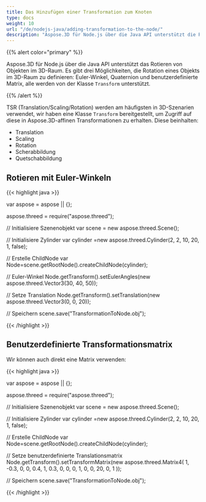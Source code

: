 ```yaml
---
title: Das Hinzufügen einer Transformation zum Knoten
type: docs
weight: 10
url: "/de/nodejs-java/adding-transformation-to-the-node/"
description: "Aspose.3D für Node.js über die Java API unterstützt die Rotation von Objekten im 3D-Raum. Es gibt drei Möglichkeiten, die Rotation eines Objekts im 3D-Raum zu definieren: Euler-Winkel, Quaternion und benutzerdefinierte Matrix, alle werden von der Klasse Transform unterstützt."
---
```


{{% alert color="primary" %}}

Aspose.3D für Node.js über die Java API unterstützt das Rotieren von Objekten im 3D-Raum. Es gibt drei Möglichkeiten, die Rotation eines Objekts im 3D-Raum zu definieren: Euler-Winkel, Quaternion und benutzerdefinierte Matrix, alle werden von der Klasse `Transform` unterstützt.

{{% /alert %}}

TSR (Translation/Scaling/Rotation) werden am häufigsten in 3D-Szenarien verwendet, wir haben eine Klasse `Transform` bereitgestellt, um Zugriff auf diese in Aspose.3D-affinen Transformationen zu erhalten. Diese beinhalten:

- Translation
- Scaling
- Rotation
- Scherabbildung
- Quetschabbildung

## **Rotieren mit Euler-Winkeln**

{{< highlight java >}}

var aspose = aspose || {};

aspose.threed = require("aspose.threed");

// Initialisiere Szenenobjekt
var scene = new aspose.threed.Scene();

// Initialisiere Zylinder
var cylinder =new aspose.threed.Cylinder(2, 2, 10, 20, 1, false);

// Erstelle ChildNode
var Node=scene.getRootNode().createChildNode(cylinder);

// Euler-Winkel
Node.getTransform().setEulerAngles(new aspose.threed.Vector3(30, 40, 50));

// Setze Translation
Node.getTransform().setTranslation(new aspose.threed.Vector3(0, 0, 20));

// Speichern
scene.save("TransformationToNode.obj");

{{< /highlight >}}

## **Benutzerdefinierte Transformationsmatrix**
Wir können auch direkt eine Matrix verwenden:

{{< highlight java >}}

var aspose = aspose || {};

aspose.threed = require("aspose.threed");

// Initialisiere Szenenobjekt
var scene = new aspose.threed.Scene();

// Initialisiere Zylinder
var cylinder =new aspose.threed.Cylinder(2, 2, 10, 20, 1, false);

// Erstelle ChildNode
var Node=scene.getRootNode().createChildNode(cylinder);

// Setze benutzerdefinierte Translationsmatrix
Node.getTransform().setTransformMatrix(new aspose.threed.Matrix4(
    1, -0.3, 0, 0,
    0.4, 1, 0.3, 0,
    0, 0, 1, 0,
    0, 20, 0, 1
));

// Speichern
scene.save("TransformationToNode.obj");

{{< /highlight >}}